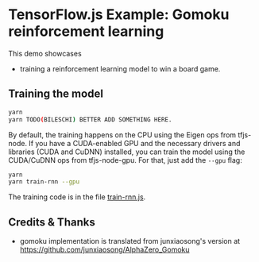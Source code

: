 # TensorFlow.js Example: Gomoku reinforcement learning

This demo showcases
- training a reinforcement learning model to win a board game.


## Training the model


```sh
yarn
yarn TODO(BILESCHI) BETTER ADD SOMETHING HERE.
```

By default, the training happens on the CPU using the Eigen ops from tfjs-node.
If you have a CUDA-enabled GPU and the necessary drivers and libraries (CUDA and
CuDNN) installed, you can train the model using the CUDA/CuDNN ops from
tfjs-node-gpu. For that, just add the `--gpu` flag:

```sh
yarn
yarn train-rnn --gpu
```

The training code is in the file [train-rnn.js](./train-rnn.js).

## Credits & Thanks
- gomoku implementation is translated from junxiaosong's version at https://github.com/junxiaosong/AlphaZero_Gomoku
